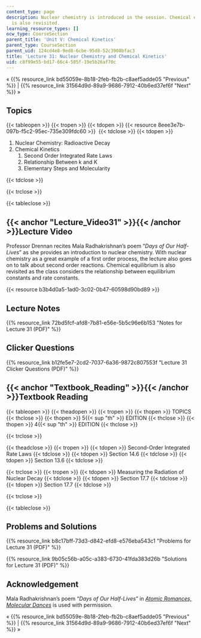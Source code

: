 ```yaml
---
content_type: page
description: Nuclear chemistry is introduced in the session. Chemical equilibrium
  is also revisited.
learning_resource_types: []
ocw_type: CourseSection
parent_title: 'Unit V: Chemical Kinetics'
parent_type: CourseSection
parent_uid: 124cd4e8-9ed8-6cbe-95d8-52c3908bfac3
title: 'Lecture 31: Nuclear Chemistry and Chemical Kinetics'
uid: c8f99e55-bd17-66c4-505f-19e5b26af70c
---
```


« {{% resource_link bd55059e-8b18-2feb-fb2b-c8aef5adde05 "Previous" %}} | {{% resource_link 31564d9d-89a9-9686-7912-40b6ed37ef6f "Next" %}} »

Topics
------

{{< tableopen >}}
{{< tropen >}}
{{< tdopen >}}
{{< resource 8eee3e7b-097b-f5c2-95ec-735e309fdc60 >}} 
{{< tdclose >}}
{{< tdopen >}}


1.  Nuclear Chemistry: Radioactive Decay
2.  Chemical Kinetics
    1.  Second Order Integrated Rate Laws
    2.  Relationship Between k and K
    3.  Elementary Steps and Molecularity


{{< tdclose >}}

{{< trclose >}}

{{< tableclose >}}

{{< anchor "Lecture_Video31" >}}{{< /anchor >}}Lecture Video
------------------------------------------------------------

Professor Drennan recites Mala Radhakrishnan’s poem “_Days of Our Half-Lives_” as she provides an introduction to nuclear chemistry. With nuclear chemistry as a great example of a first order process, the lecture also goes on to talk about second order reactions. Chemical equilibrium is also revisited as the class considers the relationship between equilibrium constants and rate constants.

{{< resource b3b4d0a5-1ad0-3c02-0b47-60598d90bd89 >}}

Lecture Notes
-------------

{{% resource_link 72bd5fcf-afd8-7b81-e56e-5b5c96e6b153 "Notes for Lecture 31 (PDF)" %}}

Clicker Questions
-----------------

{{% resource_link b12fe5e7-2cd2-7037-6a36-9872c807553f "Lecture 31 Clicker Questions (PDF)" %}}

{{< anchor "Textbook_Reading" >}}{{< /anchor >}}Textbook Reading
----------------------------------------------------------------

{{< tableopen >}}
{{< theadopen >}}
{{< tropen >}}
{{< thopen >}}
TOPICS
{{< thclose >}}
{{< thopen >}}
5{{< sup "th" >}} EDITION
{{< thclose >}}
{{< thopen >}}
4{{< sup "th" >}} EDITION
{{< thclose >}}

{{< trclose >}}

{{< theadclose >}}
{{< tropen >}}
{{< tdopen >}}
Second-Order Integrated Rate Laws
{{< tdclose >}}
{{< tdopen >}}
Section 14.6
{{< tdclose >}}
{{< tdopen >}}
Section 13.6
{{< tdclose >}}

{{< trclose >}}
{{< tropen >}}
{{< tdopen >}}
Measuring the Radiation of Nuclear Decay
{{< tdclose >}}
{{< tdopen >}}
Section 17.7
{{< tdclose >}}
{{< tdopen >}}
Section 17.7
{{< tdclose >}}

{{< trclose >}}

{{< tableclose >}}

Problems and Solutions
----------------------

{{% resource_link b8c17bff-73d3-d842-efd8-e576eba543c1 "Problems for Lecture 31 (PDF)" %}}

{{% resource_link 9b05c56b-a05c-a383-6730-41fda383d26b "Solutions for Lecture 31 (PDF)" %}}

Acknowledgement
---------------

Mala Radhakrishnan’s poem “_Days of Our Half-Lives_” in _[Atomic Romances, Molecular Dances](http://www.lulu.com/shop/mala-radhakrishnan/atomic-romances-molecular-dances/paperback/product-15572338.html)_ is used with permission.

« {{% resource_link bd55059e-8b18-2feb-fb2b-c8aef5adde05 "Previous" %}} | {{% resource_link 31564d9d-89a9-9686-7912-40b6ed37ef6f "Next" %}} »